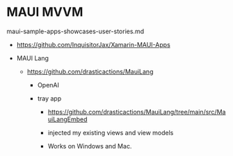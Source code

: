 # MAUI MVVM

maui-sample-apps-showcases-user-stories.md

*   https://github.com/InquisitorJax/Xamarin-MAUI-Apps



*   MAUI Lang

    *   https://github.com/drasticactions/MauiLang

        *   OpenAI

        *   tray app
        
            *   https://github.com/drasticactions/MauiLang/tree/main/src/MauiLangEmbed
            
            *   injected my existing views and view models
            
            *   Works on Windows and Mac.